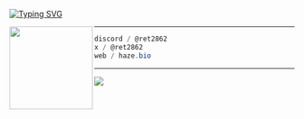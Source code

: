 [![Typing SVG](https://readme-typing-svg.herokuapp.com?font=Roboto+Mono&lines=ret2862)](https://git.io/typing-svg)

<img align="left" src="https://cdn.haze.bio/d05af863-9f29-4acc-a2b6-145d92b1392b.png" width="147"/>

---

```csharp
discord / @ret2862
x / @ret2862
web / haze.bio
```

---

![](https://komarev.com/ghpvc/?username=ret2862)
